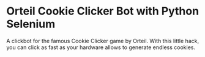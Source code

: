 # Orteil Cookie Clicker Bot with Python Selenium
 A clickbot for the famous Cookie Clicker game by Orteil. With this little hack, you can click as fast as your hardware allows to generate endless cookies. 
